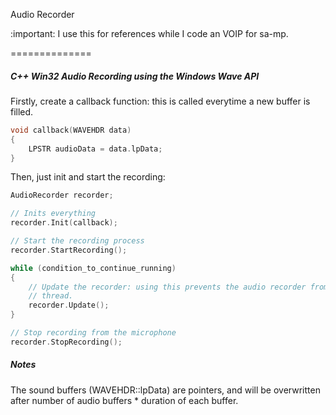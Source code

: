 Audio Recorder

:important: I use this for references while I code an VOIP for sa-mp.

==============

##### C++ Win32 Audio Recording using the Windows Wave API

Firstly, create a callback function: this is called everytime a new buffer is filled.

``` c++
void callback(WAVEHDR data)
{
	LPSTR audioData = data.lpData;
}
```

Then, just init and start the recording:

``` c++
AudioRecorder recorder;

// Inits everything
recorder.Init(callback);

// Start the recording process
recorder.StartRecording();

while (condition_to_continue_running)
{
	// Update the recorder: using this prevents the audio recorder from having to run in a new 
	// thread.
	recorder.Update();
}

// Stop recording from the microphone
recorder.StopRecording();
```


##### Notes 

The sound buffers (WAVEHDR::lpData) are pointers, and will be overwritten after number of audio buffers * duration of each buffer.
